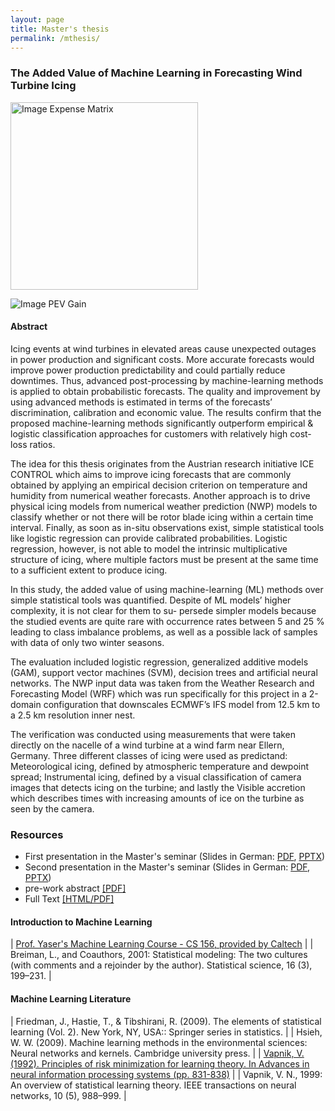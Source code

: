 ```yaml
---
layout: page
title: Master's thesis
permalink: /mthesis/
---
```


### The Added Value of Machine Learning in Forecasting Wind Turbine Icing

<img src="https://www.researchgate.net/profile/Lukas_Kugler/publication/338015101/figure/fig14/AS:837478109962250@1576681749723/The-expense-matrix-assigns-cost-C-to-true-positive-TP-and-false-positive-FP_W640.jpg" alt="Image Expense Matrix"
width="300" />

![Image PEV Gain](https://github.com/lkugler/lkugler.github.io/raw/master/_data/mthes1.jpg)

#### Abstract

Icing events at wind turbines in elevated areas cause unexpected outages in power production and significant costs. More accurate forecasts would improve power production predictability and could partially reduce downtimes. Thus, advanced post-processing by machine-learning methods is applied to obtain probabilistic forecasts. The quality and improvement by using advanced methods is estimated in terms of the forecasts’ discrimination, calibration and economic value. The results confirm that the proposed machine-learning methods significantly outperform empirical & logistic classification approaches for customers with relatively high cost-loss ratios.

The idea for this thesis originates from the Austrian research initiative ICE CONTROL which aims to improve icing forecasts that are commonly obtained by applying an empirical decision criterion on temperature and humidity from numerical weather forecasts. Another approach is to drive physical icing models from numerical weather prediction (NWP) models to classify whether or not there will be rotor blade icing within a certain time interval. Finally, as soon as in-situ observations exist, simple statistical tools like logistic regression can provide calibrated probabilities. Logistic regression, however, is not able to model the intrinsic multiplicative structure of icing, where multiple factors must be present at the same time to a sufficient extent to produce icing.

In this study, the added value of using machine-learning (ML) methods over simple statistical tools was quantified. Despite of ML models’ higher complexity, it is not clear for them to su- persede simpler models because the studied events are quite rare with occurrence rates between 5 and 25 % leading to class imbalance problems, as well as a possible lack of samples with data of only two winter seasons.

The evaluation included logistic regression, generalized additive models (GAM), support vector machines (SVM), decision trees and artificial neural networks. The NWP input data was taken from the Weather Research and Forecasting Model (WRF) which was run specifically for this project in a 2-domain configuration that downscales ECMWF’s IFS model from 12.5 km to a 2.5 km resolution inner nest.

The verification was conducted using measurements that were taken directly on the nacelle of a wind turbine at a wind farm near Ellern, Germany. Three different classes of icing were used as predictand: Meteorological icing, defined by atmospheric temperature and dewpoint spread; Instrumental icing, defined by a visual classification of camera images that detects icing on the turbine; and lastly the Visible accretion which describes times with increasing amounts of ice on the turbine as seen by the camera.



### Resources
- First presentation in the Master's seminar (Slides in German: [PDF](https://github.com/lkugler/lkugler.github.io/raw/master/_data/MA-pres1.pdf), [PPTX](https://github.com/lkugler/lkugler.github.io/raw/master/_data/MA-pres1.pptx))
- Second presentation in the Master's seminar (Slides in German: [PDF](https://github.com/lkugler/lkugler.github.io/raw/master/_data/MA-pres2.pdf), [PPTX](https://github.com/lkugler/lkugler.github.io/raw/master/_data/MA-pres2.pptx))
- pre-work abstract [[PDF]](https://github.com/lkugler/lkugler.github.io/raw/master/_data/MA-pres1-abstract.pdf)
- Full Text [[HTML/PDF]](https://www.researchgate.net/publication/338015101_The_Added_Value_of_Machine_Learning_in_Forecasting_Wind_Turbine_Icing)


#### Introduction to Machine Learning

| [Prof. Yaser's Machine Learning Course - CS 156, provided by Caltech](https://www.youtube.com/playlist?list=PLD63A284B7615313A) |
| Breiman, L., and Coauthors, 2001: Statistical modeling: The two cultures (with comments and a rejoinder by the author). Statistical science, 16 (3), 199–231. |


#### Machine Learning Literature

| Friedman, J., Hastie, T., & Tibshirani, R. (2009). The elements of statistical learning (Vol. 2). New York, NY, USA:: Springer series in statistics. |
| Hsieh, W. W. (2009). Machine learning methods in the environmental sciences: Neural networks and kernels. Cambridge university press. |
| [Vapnik, V. (1992). Principles of risk minimization for learning theory. In Advances in neural information processing systems (pp. 831-838)](http://papers.nips.cc/paper/506-principles-of-risk-minimization-for-learning-theory.pdf) |
| Vapnik, V. N., 1999: An overview of statistical learning theory. IEEE transactions on neural networks, 10 (5), 988–999. |

